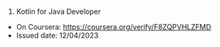 1. Kotlin for Java Developer
- On Coursera: https://coursera.org/verify/F8ZQPVHLZFMD
- Issued date: 12/04/2023